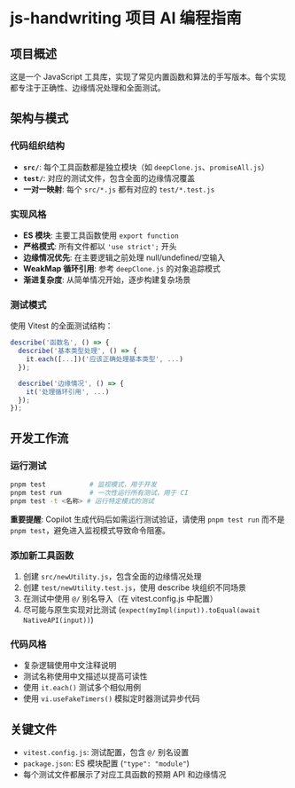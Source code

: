 # js-handwriting 项目 AI 编程指南

## 项目概述
这是一个 JavaScript 工具库，实现了常见内置函数和算法的手写版本。每个实现都专注于正确性、边缘情况处理和全面测试。

## 架构与模式

### 代码组织结构
- **`src/`**: 每个工具函数都是独立模块（如 `deepClone.js`、`promiseAll.js`）
- **`test/`**: 对应的测试文件，包含全面的边缘情况覆盖
- **一对一映射**: 每个 `src/*.js` 都有对应的 `test/*.test.js`

### 实现风格
- **ES 模块**: 主要工具函数使用 `export function`
- **严格模式**: 所有文件都以 `'use strict';` 开头
- **边缘情况优先**: 在主要逻辑之前处理 null/undefined/空输入
- **WeakMap 循环引用**: 参考 `deepClone.js` 的对象追踪模式
- **渐进复杂度**: 从简单情况开始，逐步构建复杂场景

### 测试模式
使用 Vitest 的全面测试结构：

```javascript
describe('函数名', () => {
  describe('基本类型处理', () => {
    it.each([...])('应该正确处理基本类型', ...)
  });

  describe('边缘情况', () => {
    it('处理循环引用', ...)
  });
});
```

## 开发工作流

### 运行测试
```bash
pnpm test           # 监视模式，用于开发
pnpm test run       # 一次性运行所有测试，用于 CI
pnpm test -t <名称> # 运行特定模式的测试
```

**重要提醒**: Copilot 生成代码后如需运行测试验证，请使用 `pnpm test run` 而不是 `pnpm test`，避免进入监视模式导致命令阻塞。

### 添加新工具函数
1. 创建 `src/newUtility.js`，包含全面的边缘情况处理
2. 创建 `test/newUtility.test.js`，使用 describe 块组织不同场景
3. 在测试中使用 `@/` 别名导入（在 vitest.config.js 中配置）
4. 尽可能与原生实现对比测试 (`expect(myImpl(input)).toEqual(await NativeAPI(input))`)

### 代码风格
- 复杂逻辑使用中文注释说明
- 测试名称使用中文描述以提高可读性
- 使用 `it.each()` 测试多个相似用例
- 使用 `vi.useFakeTimers()` 模拟定时器测试异步代码

## 关键文件
- `vitest.config.js`: 测试配置，包含 `@/` 别名设置
- `package.json`: ES 模块配置 (`"type": "module"`)
- 每个测试文件都展示了对应工具函数的预期 API 和边缘情况
